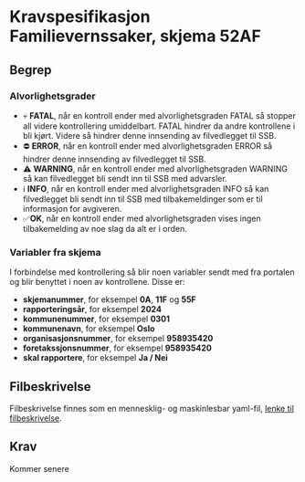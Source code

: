 # Kravspesifikasjon Familievernssaker, skjema 52AF

## Begrep

### <a name="alvorligehetsgrader">Alvorlighetsgrader</a>
* :skull: **FATAL**, når en kontroll ender med alvorlighetsgraden FATAL så stopper all videre kontrollering umiddelbart. FATAL hindrer da andre kontrollene i bli kjørt. Videre så hindrer denne innsending av filvedlegget til SSB.
* :no_entry: **ERROR**, når en kontroll ender med alvorlighetsgraden ERROR så hindrer denne innsending av filvedlegget til SSB.
* :warning: **WARNING**, når en kontroll ender med alvorlighetsgraden WARNING så kan filvedlegget bli sendt inn til SSB med advarsler.
* :information_source: **INFO**, når en kontroll ender med alvorlighetsgraden INFO så kan filvedlegget bli sendt inn til SSB med tilbakemeldinger som er til informasjon for avgiveren.
* :white_check_mark:**OK**, når en kontroll ender med alvorlighetsgraden vises ingen tilbakemelding av noe slag da alt er i orden.

### <a name="variabler">Variabler fra skjema</a>

I forbindelse med kontrollering så blir noen variabler sendt med fra portalen og blir benyttet i noen av kontrollene.
Disse er:

* <a name="skjemanummer">**skjemanummer**</a>, for eksempel **0A**, **11F** og **55F**
* <a name="rapporteringsar">**rapporteringsår**</a>, for eksempel **2024**
* <a name="kommunenummer">**kommunenummer**</a>, for eksempel **0301**
* <a name="kommunenavn">**kommunenavn**</a>, for eksempel **Oslo**
* <a name="organisasjonsnummer">**organisasjonsnummer**</a>, for eksempel **958935420**
* <a name="foretaksnummer">**foretakssjonsnummer**</a>, for eksempel **958935420**
* <a name="skal_rapportere">**skal rapportere**</a>, for eksempel **Ja / Nei**

## Filbeskrivelse

Filbeskrivelse finnes som en mennesklig- og maskinlesbar
yaml-fil, [lenke til filbeskrivelse](/kontroller/src/main/resources/file_description_52AF.yaml).

## Krav

Kommer senere